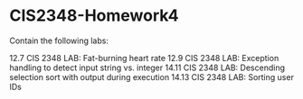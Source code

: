 # CIS2348-Homework4
Contain the following labs:

12.7 CIS 2348 LAB: Fat-burning heart rate
12.9 CIS 2348 LAB: Exception handling to detect input string vs. integer
14.11 CIS 2348 LAB: Descending selection sort with output during execution
14.13 CIS 2348 LAB: Sorting user IDs
